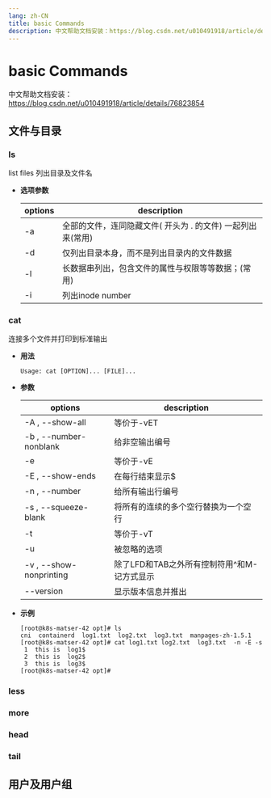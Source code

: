 ```yaml
---
lang: zh-CN
title: basic Commands
description: 中文帮助文档安装：https://blog.csdn.net/u010491918/article/details/76823854
---
```

# basic Commands

中文帮助文档安装：https://blog.csdn.net/u010491918/article/details/76823854




## 文件与目录

### ls

list files 列出目录及文件名

- **选项参数**

  | options | description                                                 |
  | ------- | ----------------------------------------------------------- |
  | -a      | 全部的文件，连同隐藏文件( 开头为 . 的文件) 一起列出来(常用) |
  | -d      | 仅列出目录本身，而不是列出目录内的文件数据                  |
  | -l      | 长数据串列出，包含文件的属性与权限等等数据；(常用)          |
  | -i      | 列出inode number                                            |





### cat

连接多个文件并打印到标准输出

- **用法**

  ``` shell
  Usage: cat [OPTION]... [FILE]...
  ```

- **参数**

  | options                 | description                                 |
  | ----------------------- | ------------------------------------------- |
  | -A , --show-all         | 等价于-vET                                  |
  | -b , --number-nonblank  | 给非空输出编号                              |
  | -e                      | 等价于-vE                                   |
  | -E , --show-ends        | 在每行结束显示$                             |
  | -n , --number           | 给所有输出行编号                            |
  | -s , --squeeze-blank    | 将所有的连续的多个空行替换为一个空行        |
  | -t                      | 等价于-vT                                   |
  | -u                      | 被忽略的选项                                |
  | -v , --show-nonprinting | 除了LFD和TAB之外所有控制符用^和M-记方式显示 |
  | --version               | 显示版本信息并推出                          |


- **示例**

  ```shell
  [root@k8s-matser-42 opt]# ls
  cni  containerd  log1.txt  log2.txt  log3.txt  manpages-zh-1.5.1
  [root@k8s-matser-42 opt]# cat log1.txt log2.txt  log3.txt  -n -E -s
   1  this is  log1$
   2  this is  log2$
   3  this is  log3$
  [root@k8s-matser-42 opt]#

  ```
### less

### more

### head

### tail



## 用户及用户组

